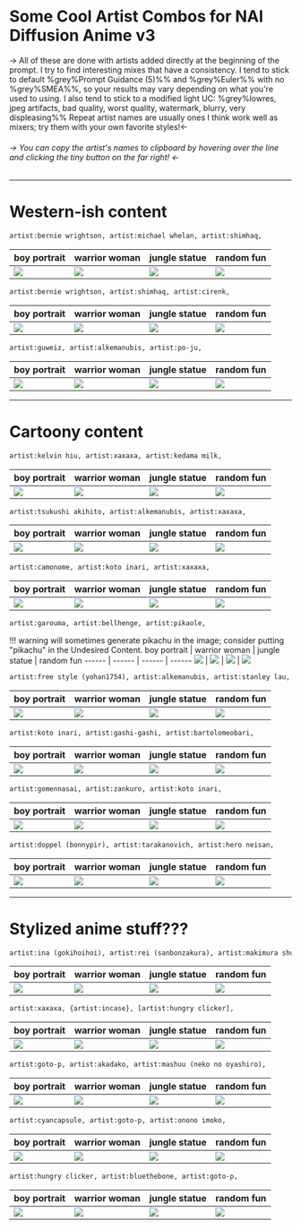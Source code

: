# Some Cool Artist Combos for NAI Diffusion Anime v3
-> All of these are done with artists added directly at the beginning of the prompt. I try to find interesting mixes that have a consistency.
I tend to stick to default %grey%Prompt Guidance (5)%% and %grey%Euler%% with no %grey%SMEA%%, so your results may vary depending on what you're used to using.
I also tend to stick to a modified light UC: %grey%lowres, jpeg artifacts, bad quality, worst quality, watermark, blurry, very displeasing%%
Repeat artist names are usually ones I think work well as mixers; try them with your own favorite styles!<-
###### -> You can copy the artist's names to clipboard by hovering over the line and clicking the tiny button on the far right! <-
***

# Western-ish content
``` html
artist:bernie wrightson, artist:michael whelan, artist:shimhaq, 
```
boy portrait | warrior woman | jungle statue | random fun
------ | ------ | ------ | ------
![](https://files.catbox.moe/i3rmxd.png) | ![](https://files.catbox.moe/gx8gqi.png) | ![](https://files.catbox.moe/adgham.png) | ![](https://files.catbox.moe/1wih39.png)

``` html
artist:bernie wrightson, artist:shimhaq, artist:cirenk, 
```
boy portrait | warrior woman | jungle statue | random fun
------ | ------ | ------ | ------
![](https://files.catbox.moe/9zv255.png) | ![](https://files.catbox.moe/1k8hw4.png) | ![](https://files.catbox.moe/0ag19u.png) | ![](https://files.catbox.moe/ixkc85.png)

``` html
artist:guweiz, artist:alkemanubis, artist:po-ju, 
```
boy portrait | warrior woman | jungle statue | random fun
------ | ------ | ------ | ------
![](https://files.catbox.moe/huvmn6.png) | ![](https://files.catbox.moe/bwdek9.png) | ![](https://files.catbox.moe/s245kh.png) | ![](https://files.catbox.moe/bi044f.png)

***
# Cartoony content
``` html
artist:kelvin hiu, artist:xaxaxa, artist:kedama milk, 
```
boy portrait | warrior woman | jungle statue | random fun
------ | ------ | ------ | ------
![](https://files.catbox.moe/v6tezz.png) | ![](https://files.catbox.moe/4uj870.png) | ![](https://files.catbox.moe/kpbap7.png) | ![](https://files.catbox.moe/260n80.png)

``` html
artist:tsukushi akihito, artist:alkemanubis, artist:xaxaxa, 
```
boy portrait | warrior woman | jungle statue | random fun
------ | ------ | ------ | ------
![](https://files.catbox.moe/t6ou2s.png) | ![](https://files.catbox.moe/xojomc.png) | ![](https://files.catbox.moe/51pp4p.png) | ![](https://files.catbox.moe/p8gc3b.png)

``` html
artist:camonome, artist:koto inari, artist:xaxaxa, 
```
boy portrait | warrior woman | jungle statue | random fun
------ | ------ | ------ | ------
![](https://files.catbox.moe/xonqla.png) | ![](https://files.catbox.moe/1c1hmi.png) | ![](https://files.catbox.moe/nhbxz8.png) | ![](https://files.catbox.moe/5pbsst.png)

``` html
artist:garouma, artist:bellhenge, artist:pikaole, 
```
!!! warning will sometimes generate pikachu in the image; consider putting "pikachu" in the Undesired Content.
boy portrait | warrior woman | jungle statue | random fun
------ | ------ | ------ | ------
![](https://files.catbox.moe/xlm350.png) | ![](https://files.catbox.moe/x6of8s.png) | ![](https://files.catbox.moe/eyyz2u.png) | ![](https://files.catbox.moe/po7oh3.png)

``` html
artist:free style (yohan1754), artist:alkemanubis, artist:stanley lau, 
```
boy portrait | warrior woman | jungle statue | random fun
------ | ------ | ------ | ------
![](https://files.catbox.moe/w9eirb.png) | ![](https://files.catbox.moe/8e9wak.png) | ![](https://files.catbox.moe/awgpcy.png) | ![](https://files.catbox.moe/lu1iro.png)

``` html
artist:koto inari, artist:gashi-gashi, artist:bartolomeobari, 
```
boy portrait | warrior woman | jungle statue | random fun
------ | ------ | ------ | ------
![](https://files.catbox.moe/edjbp7.png) | ![](https://files.catbox.moe/blysqe.png) | ![](https://files.catbox.moe/559kfg.png) | ![](https://files.catbox.moe/1kpdxq.png)

``` html
artist:gomennasai, artist:zankuro, artist:koto inari, 
```
boy portrait | warrior woman | jungle statue | random fun
------ | ------ | ------ | ------
![](https://files.catbox.moe/6kd3ws.png) | ![](https://files.catbox.moe/pr4pbt.png) | ![](https://files.catbox.moe/d2n5yj.png) | ![](https://files.catbox.moe/tvrwue.png)

``` html
artist:doppel (bonnypir), artist:tarakanovich, artist:hero neisan, 
```
boy portrait | warrior woman | jungle statue | random fun
------ | ------ | ------ | ------
![](https://files.catbox.moe/8rs0vj.png) | ![](https://files.catbox.moe/ygkzkw.png) | ![](https://files.catbox.moe/69mcl2.png) | ![](https://files.catbox.moe/8aswct.png)

***
# Stylized anime stuff???
``` html
artist:ina (gokihoihoi), artist:rei (sanbonzakura), artist:makimura shunsuke, 
```
boy portrait | warrior woman | jungle statue | random fun
------ | ------ | ------ | ------
![](https://files.catbox.moe/j693fp.png) | ![](https://files.catbox.moe/q18cso.png) | ![](https://files.catbox.moe/6ywqd9.png) | ![](https://files.catbox.moe/impsev.png)

``` html
artist:xaxaxa, {artist:incase}, [artist:hungry clicker], 
```
boy portrait | warrior woman | jungle statue | random fun
------ | ------ | ------ | ------
![](https://files.catbox.moe/mt88d1.png) | ![](https://files.catbox.moe/whr067.png) | ![](https://files.catbox.moe/wedg44.png) | ![](https://files.catbox.moe/4sedap.png)

``` html
artist:goto-p, artist:akadako, artist:mashuu (neko no oyashiro), 
```
boy portrait | warrior woman | jungle statue | random fun
------ | ------ | ------ | ------
![](https://files.catbox.moe/fb746f.png) | ![](https://files.catbox.moe/s73us4.png) | ![](https://files.catbox.moe/34482a.png) | ![](https://files.catbox.moe/jthzg6.png)

``` html
artist:cyancapsule, artist:goto-p, artist:onono imoko, 
```
boy portrait | warrior woman | jungle statue | random fun
------ | ------ | ------ | ------
![](https://files.catbox.moe/vqpwzn.png) | ![](https://files.catbox.moe/6obq3f.png) | ![](https://files.catbox.moe/j5mapn.png) | ![](https://files.catbox.moe/sa50uv.png)

``` html
artist:hungry clicker, artist:bluethebone, artist:goto-p, 
```
boy portrait | warrior woman | jungle statue | random fun
------ | ------ | ------ | ------
![](https://files.catbox.moe/dhprhi.png) | ![](https://files.catbox.moe/iq9vxv.png) | ![](https://files.catbox.moe/365ngn.png) | ![](https://files.catbox.moe/1lyuh5.png)